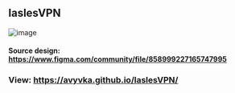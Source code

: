 ## laslesVPN
![image](https://user-images.githubusercontent.com/47282931/152662623-6bd8b18d-e855-4021-b969-fe77f89e4bbb.png)

#### Source design: https://www.figma.com/community/file/858999227165747995
### View: https://avyvka.github.io/laslesVPN/
